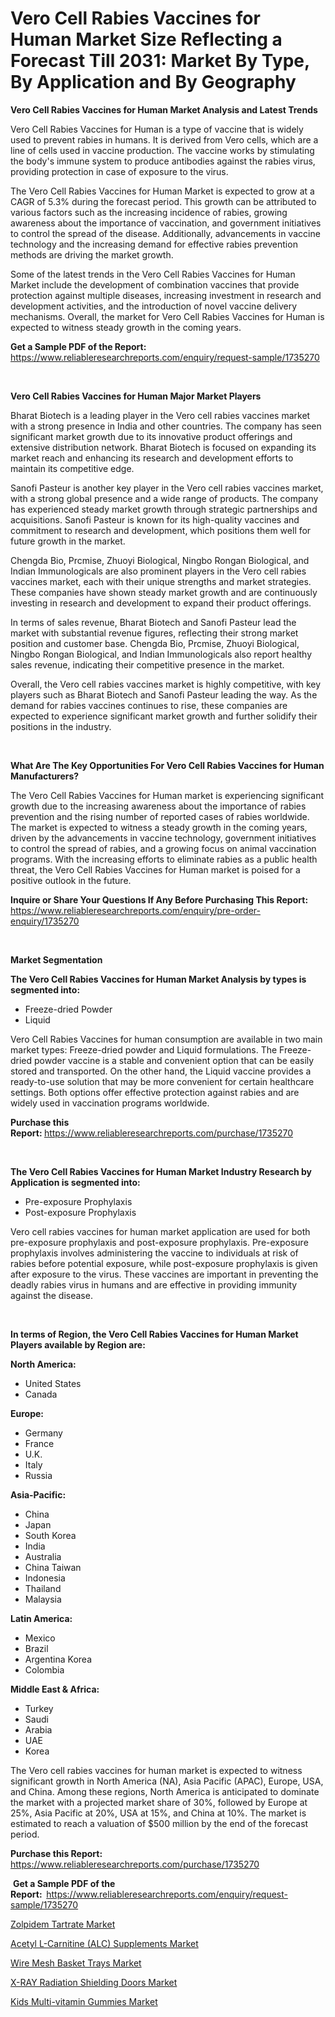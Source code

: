 <p><h1>Vero Cell Rabies Vaccines for Human Market Size Reflecting a Forecast Till 2031: Market By Type, By Application and By Geography</h1></p><p><strong>Vero Cell Rabies Vaccines for Human Market Analysis and Latest Trends</strong></p>
<p><p>Vero Cell Rabies Vaccines for Human is a type of vaccine that is widely used to prevent rabies in humans. It is derived from Vero cells, which are a line of cells used in vaccine production. The vaccine works by stimulating the body's immune system to produce antibodies against the rabies virus, providing protection in case of exposure to the virus.</p><p>The Vero Cell Rabies Vaccines for Human Market is expected to grow at a CAGR of 5.3% during the forecast period. This growth can be attributed to various factors such as the increasing incidence of rabies, growing awareness about the importance of vaccination, and government initiatives to control the spread of the disease. Additionally, advancements in vaccine technology and the increasing demand for effective rabies prevention methods are driving the market growth.</p><p>Some of the latest trends in the Vero Cell Rabies Vaccines for Human Market include the development of combination vaccines that provide protection against multiple diseases, increasing investment in research and development activities, and the introduction of novel vaccine delivery mechanisms. Overall, the market for Vero Cell Rabies Vaccines for Human is expected to witness steady growth in the coming years.</p></p>
<p><strong>Get a Sample PDF of the Report:&nbsp;</strong> <a href="https://www.reliableresearchreports.com/enquiry/request-sample/1735270">https://www.reliableresearchreports.com/enquiry/request-sample/1735270</a></p>
<p>&nbsp;</p>
<p><strong>Vero Cell Rabies Vaccines for Human Major Market Players</strong></p>
<p><p>Bharat Biotech is a leading player in the Vero cell rabies vaccines market with a strong presence in India and other countries. The company has seen significant market growth due to its innovative product offerings and extensive distribution network. Bharat Biotech is focused on expanding its market reach and enhancing its research and development efforts to maintain its competitive edge.</p><p>Sanofi Pasteur is another key player in the Vero cell rabies vaccines market, with a strong global presence and a wide range of products. The company has experienced steady market growth through strategic partnerships and acquisitions. Sanofi Pasteur is known for its high-quality vaccines and commitment to research and development, which positions them well for future growth in the market.</p><p>Chengda Bio, Prcmise, Zhuoyi Biological, Ningbo Rongan Biological, and Indian Immunologicals are also prominent players in the Vero cell rabies vaccines market, each with their unique strengths and market strategies. These companies have shown steady market growth and are continuously investing in research and development to expand their product offerings.</p><p>In terms of sales revenue, Bharat Biotech and Sanofi Pasteur lead the market with substantial revenue figures, reflecting their strong market position and customer base. Chengda Bio, Prcmise, Zhuoyi Biological, Ningbo Rongan Biological, and Indian Immunologicals also report healthy sales revenue, indicating their competitive presence in the market.</p><p>Overall, the Vero cell rabies vaccines market is highly competitive, with key players such as Bharat Biotech and Sanofi Pasteur leading the way. As the demand for rabies vaccines continues to rise, these companies are expected to experience significant market growth and further solidify their positions in the industry.</p></p>
<p>&nbsp;</p>
<p><strong>What Are The Key Opportunities For Vero Cell Rabies Vaccines for Human Manufacturers?</strong></p>
<p><p>The Vero Cell Rabies Vaccines for Human market is experiencing significant growth due to the increasing awareness about the importance of rabies prevention and the rising number of reported cases of rabies worldwide. The market is expected to witness a steady growth in the coming years, driven by the advancements in vaccine technology, government initiatives to control the spread of rabies, and a growing focus on animal vaccination programs. With the increasing efforts to eliminate rabies as a public health threat, the Vero Cell Rabies Vaccines for Human market is poised for a positive outlook in the future.</p></p>
<p><strong>Inquire or Share Your Questions If Any Before Purchasing This Report:</strong> <a href="https://www.reliableresearchreports.com/enquiry/pre-order-enquiry/1735270">https://www.reliableresearchreports.com/enquiry/pre-order-enquiry/1735270</a></p>
<p>&nbsp;</p>
<p><strong>Market Segmentation</strong></p>
<p><strong>The Vero Cell Rabies Vaccines for Human Market Analysis by types is segmented into:</strong></p>
<p><ul><li>Freeze-dried Powder</li><li>Liquid</li></ul></p>
<p><p>Vero Cell Rabies Vaccines for human consumption are available in two main market types: Freeze-dried powder and Liquid formulations. The Freeze-dried powder vaccine is a stable and convenient option that can be easily stored and transported. On the other hand, the Liquid vaccine provides a ready-to-use solution that may be more convenient for certain healthcare settings. Both options offer effective protection against rabies and are widely used in vaccination programs worldwide.</p></p>
<p><strong>Purchase this Report:&nbsp;</strong><a href="https://www.reliableresearchreports.com/purchase/1735270">https://www.reliableresearchreports.com/purchase/1735270</a></p>
<p>&nbsp;</p>
<p><strong>The Vero Cell Rabies Vaccines for Human Market Industry Research by Application is segmented into:</strong></p>
<p><ul><li>Pre-exposure Prophylaxis</li><li>Post-exposure Prophylaxis</li></ul></p>
<p><p>Vero cell rabies vaccines for human market application are used for both pre-exposure prophylaxis and post-exposure prophylaxis. Pre-exposure prophylaxis involves administering the vaccine to individuals at risk of rabies before potential exposure, while post-exposure prophylaxis is given after exposure to the virus. These vaccines are important in preventing the deadly rabies virus in humans and are effective in providing immunity against the disease.</p></p>
<p>&nbsp;</p>
<p><strong>In terms of Region, the Vero Cell Rabies Vaccines for Human Market Players available by Region are:</strong></p>
<p>
    <p> <strong> North America: </strong>
        <ul>
            <li>United States</li>
            <li>Canada</li>
        </ul>
        </p> 
    <p> <strong> Europe: </strong>
        <ul>
            <li>Germany</li>
            <li>France</li>
            <li>U.K.</li>
            <li>Italy</li>
            <li>Russia</li>
        </ul>
        </p> 
    <p> <strong> Asia-Pacific: </strong>
        <ul>
            <li>China</li>
            <li>Japan</li>
            <li>South Korea</li>
            <li>India</li>
            <li>Australia</li>
            <li>China Taiwan</li>
            <li>Indonesia</li>
            <li>Thailand</li>
            <li>Malaysia</li>
        </ul>
        </p> 
    <p> <strong> Latin America: </strong>
        <ul>
            <li>Mexico</li>
            <li>Brazil</li>
            <li>Argentina Korea</li>
            <li>Colombia</li>
        </ul>
        </p> 
    <p> <strong> Middle East & Africa: </strong>
        <ul>
            <li>Turkey</li>
            <li>Saudi</li>
            <li>Arabia</li>
            <li>UAE</li>
            <li>Korea</li>
        </ul>
    </p>
    </p>
<p><p>The Vero cell rabies vaccines for human market is expected to witness significant growth in North America (NA), Asia Pacific (APAC), Europe, USA, and China. Among these regions, North America is anticipated to dominate the market with a projected market share of 30%, followed by Europe at 25%, Asia Pacific at 20%, USA at 15%, and China at 10%. The market is estimated to reach a valuation of $500 million by the end of the forecast period.</p></p>
<p><strong>Purchase this Report: </strong><a href="https://www.reliableresearchreports.com/purchase/1735270">https://www.reliableresearchreports.com/purchase/1735270</a></p>
<p>&nbsp;<strong>Get a Sample PDF of the Report:&nbsp;&nbsp;</strong><a href="https://www.reliableresearchreports.com/enquiry/request-sample/1735270">https://www.reliableresearchreports.com/enquiry/request-sample/1735270</a></p>
<p><strong></strong></p>
<p><p><a href="https://medium.com/@crystalpena2022/zolpidem-tartrate-market-share-evolution-and-market-growth-trends-2024-2031-67f164ea7132">Zolpidem Tartrate Market</a></p><p><a href="https://medium.com/@zolajenkins1966/acetyl-l-carnitine-alc-supplements-market-research-report-its-history-and-forecast-2024-to-2031-4b4b1cb4f21a">Acetyl L-Carnitine (ALC) Supplements Market</a></p><p><a href="https://github.com/zjyglelu/Market-Research-Report-List-1/blob/main/wire-mesh-basket-trays-market.md">Wire Mesh Basket Trays Market</a></p><p><a href="https://github.com/mbisetmhermsr/Market-Research-Report-List-1/blob/main/x-ray-radiation-shielding-doors-market.md">X-RAY Radiation Shielding Doors Market</a></p><p><a href="https://medium.com/@zolajenkins1966/kids-multi-vitamin-gummies-market-share-evolution-and-market-growth-trends-2024-2031-49b1fc21b3db">Kids Multi-vitamin Gummies Market</a></p></p>